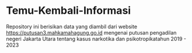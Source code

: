 # Temu-Kembali-Informasi
Repository ini berisikan data yang diambil dari website https://putusan3.mahkamahagung.go.id mengenai putusan pengadilan negeri Jakarta Utara tentang kasus narkotika dan psikotropikatahun 2019 - 2023
